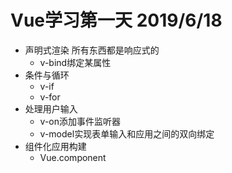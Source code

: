 # Vue学习第一天 2019/6/18

* 声明式渲染 所有东西都是响应式的
  * v-bind绑定某属性
* 条件与循环
  * v-if
  * v-for
* 处理用户输入
  * v-on添加事件监听器
  * v-model实现表单输入和应用之间的双向绑定
* 组件化应用构建
  * Vue.component